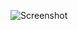 ![Screenshot](https://raw.githubusercontent.com/Cryakl/Ultimate-RAT-Collection/refs/heads/main/DaCryptic/Screenshot.png)
